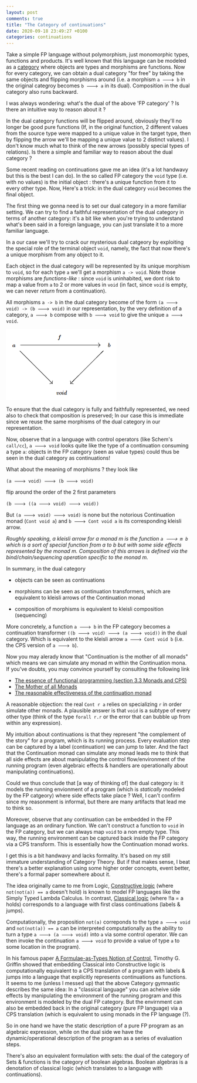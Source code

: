 ```yaml
---
layout: post
comments: true
title: "The Category of continuations"
date: 2020-09-18 23:49:27 +0100
categories: continuations
---
```


Take a simple FP language without polymorphism, just monomorphic types, functions and products. It's well known that this language can be modeled as a [category](<https://en.wikipedia.org/wiki/Category_(mathematics)>) where objects are types and morphisms are functions. Now for every category, we can obtain a dual category "for free" by taking the same objects and flipping morphisms around (i.e. a morphism `a 🡒 b` in the original categroy becomes `b 🡒 a` in its dual). Composition in the dual category also runs backward.

I was always wondering: what's the dual of the above 'FP category' ? Is there an intuitive way to reason about it ?

In the dual category functions will be flipped around, obviously they'll no longer be good pure functions (If, in the original function, 2 different values from the source type were mapped to a unique value in the target type, then by flipping the arrow we'll be mapping a unique value to 2 distinct values). I don't know much what to think of the new arrows (possibly special types of relations). Is there a simple and familiar way to reason about the dual category ?

Some recent reading on continuations gave me an idea (it's a lot handwavy but this is the best I can do). In the so called FP category the `void` type (i.e. with no values) is the initial object : there's a unique function from it to every other type. Now, Here's a trick: in the dual category `void` becomes the final object.

The first thing we gonna need is to set our dual category in a more familiar setting. We can try to find a faithful representation of the dual category in terms of another category: it's a bit like when you're trying to understand what's been said in a foreign language, you can just translate it to a more familiar language.

In a our case we'll try to crack our mysterious dual catgeory by exploiting the special role of the terminal object `void`, namely, the fact that now there's a unique morphism from any object to it.

Each object in the dual category will be represented by its unique morphism to `void`, so for each type `a` we'll get a morphism `a -> void`. Note those morphisms are _functions-like_ : since `void` is uninhabited, we dont risk to map a value from `a` to 2 or more values in `void` (in fact, since `void` is empty, we can never _return_ from a continuation).

All morphisms `a -> b` in the dual category become of the form `(a 🡒 void) -> (b 🡒 void)` in our representation, by the very definition of a category, `a 🡒 b` compose with `b 🡒 void` to give the unique `a 🡒 void`.

![Composition in slice category](/assets/slice-cat.png)

To ensure that the dual category is fully and faithfully represented, we need also to check that composition is preserved; In our case this is immediate since we reuse the same morphisms of the dual category in our representation.

Now, observe that in a language with control operators (like Schem's `call/cc`), `a 🡒 void` looks quite like the type of a continuation consuming a type `a`: objects in the FP category (seen as value types) could thus be seen in the dual category as continuations!

What about the meaning of morphisms ? they look like

`(a 🡒 void) 🡒 (b 🡒 void)`

flip around the order of the 2 first parameters

`(b 🡒 ((a 🡒 void) 🡒 void))`

But `(a 🡒 void) 🡒 void)` is none but the notorious Continuation monad (`Cont void a`) and `b 🡒 Cont void a` is its corresponding kleisli arrow.

_Roughly speaking, a kleisli arrow for a monad m is the function `a 🡒 m b` which is a sort of special function from a to b but with some side effects represented by the monad m. Composition of this arrows is defined via the bind/chain/sequencing operation specific to the monad m._

In summary, in the dual category

- objects can be seen as continuations

- morphisms can be seen as continuation transformers, which are equivalent to kleisli arrows of the Continuation monad

- composition of morphisms is equivalent to kleisli composition (sequencing)

More concretely, a function `a 🡒 b` in the FP category becomes a continuation transformer `((b 🡒 void) 🡒 (a 🡒 void))` in the dual category. Which is equivalent to the kleisli arrow `a 🡒 Cont void b` (i.e. the CPS version of `a 🡒 b`).

Now you may alerady know that "Continuation is the mother of all monads" which means we can simulate any monad m within the Continuation mona. If you've doubts, you may convince yourself by consulting the following link

- [The essence of functional programming (section 3.3 Monads and CPS)](bit.ly/2RAB2bU)
- [The Mother of all Monads](bit.ly/3hCgBpm)
- [The reasonable effectiveness of the continuation monad](bit.ly/2GZUIUi)

A reasonable objection: the real `Cont r a` relies on specializing `r` in order simulate other monads. A plausible answer is that `void` is a subtype of every other type (think of the type `forall r.r` or the error that can bubble up from within any expression).

My intuition about continuations is that they represent "the complement of the story" for a program, which is its running process. Every evaluation step can be captured by a label (continuation) we can jump to later. And the fact that the Continuation monad can simulate any monad leads me to think that all side effects are about manipulating the control flow/environment of the running program (even algebraic effects & handlers are operationally about manipulating continuations).

Could we thus conclude that [a way of thinking of] the dual category is: it models the running envionment of a program (which is _statically_ modeled by the FP catgeory) where side effects take place ? Well, I can't confirm since my reasonment is informal, but there are many artifacts that lead me to think so.

Moreover, observe that any continuation can be embedded in the FP language as an ordinary function. We can't construct a function to `void` in the FP category, but we can always map `void` to a non empty type. This way, the running environment can be captured back inside the FP category via a CPS transform. This is essentially how the Continuation monad works.

I get this is a bit handwavy and lacks formality. It's based on my still immature understanding of Category Theory. But if that makes sense, I beat there's a better explanation using some higher order concepts, event better, there's a formal paper somewhere about it.

The idea originally came to me from Logic, [Constructive logic](https://en.wikipedia.org/wiki/Intuitionistic_logic) (where `not(not(a)) == a` doesn't hold) is known to model FP languages like the Simply Typed Lambda Calculus. In contrast, [Classical logic](https://en.wikipedia.org/wiki/Classical_logic) (where !!a = a holds) corresponds to a language with first class continuations (labels & jumps).

Computationally, the proposition `not(a)` correponds to the type `a 🡒 void` and `not(not(a)) == a` can be interpreted computationally as the ability to turn a type `a 🡒 (a 🡒 void)` into `a` via some control operator. We can then invoke the continuation `a 🡒 void` to provide a value of type `a` to some location in the program).

In his famous paper [A Formulae-as-Types Notion of Control](bit.ly/3kn5mmz), Timothy G. Griffin showed that embedding Classical into Constructive logic is computationally equivalent to a CPS translation of a program with labels & jumps into a language that explicitly represents continuations as functions. It seems to me (unless I messed up) that the above Category gymnastic describes the same idea: In a "classical language" you can acheive side effects by manipulating the environment of the running program and this environment is modeled by the dual FP category. But the envirnment can also be embedded back in the original category (pure FP language) via a CPS translation (which is equivalent to using monads in the FP language (?).

So in one hand we have the static description of a pure FP program as an algebraic expression, while on the dual side we have the dynamic/operational description of the program as a series of evaluation steps.

There's also an equivalent formulation with sets: the dual of the category of Sets & functions is the category of boolean algebras. Boolean algebras is a denotation of classical logic (which translates to a language with continuations).
